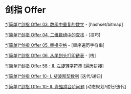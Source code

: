 # 剑指 Offer

[*[简单]*剑指 Offer 03. 数组中重复的数字](https://leetcode-cn.com/problems/shu-zu-zhong-zhong-fu-de-shu-zi-lcof/) - [hashset/bitmap]

[*[简单]*剑指 Offer 04. 二维数组中的查找](https://leetcode-cn.com/problems/er-wei-shu-zu-zhong-de-cha-zhao-lcof/) - [技巧]

[*[简单]*剑指 Offer 05. 替换空格](https://leetcode-cn.com/problems/ti-huan-kong-ge-lcof/) - [顺序遍历字符串]

[*[简单]*剑指 Offer 06. 从尾到头打印链表](https://leetcode-cn.com/problems/cong-wei-dao-tou-da-yin-lian-biao-lcof/) - [栈]

[*[简单]*剑指 Offer 58 - II. 左旋转字符串](https://leetcode-cn.com/problems/zuo-xuan-zhuan-zi-fu-chuan-lcof/) [遍历拼接]

[*[简单]*剑指 Offer 10- I. 斐波那契数列](https://leetcode-cn.com/problems/fei-bo-na-qi-shu-lie-lcof/) [迭代/递归]

[*[简单]*剑指 Offer 10- II. 青蛙跳台阶问题](https://leetcode-cn.com/problems/qing-wa-tiao-tai-jie-wen-ti-lcof/) [动态规划/递归/迭代]